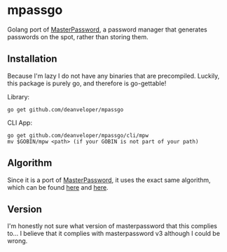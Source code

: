 # mpassgo
Golang port of [MasterPassword], a password manager that generates passwords on the spot,
rather than storing them.

## Installation
Because I'm lazy I do not have any binaries that are precompiled.
Luckily, this package is purely go, and therefore is go-gettable!

Library:
```
go get github.com/deanveloper/mpassgo
```

CLI App:
```
go get github.com/deanveloper/mpassgo/cli/mpw
mv $GOBIN/mpw <path> (if your GOBIN is not part of your path)
```

## Algorithm
Since it is a port of [MasterPassword], it uses the exact same algorithm, which
can be found [here](http://masterpasswordapp.com/masterpassword-algorithm.pdf) and
[here](https://en.wikipedia.org/wiki/Master_Password).

## Version
I'm honestly not sure what version of masterpassword that this complies to...
I believe that it complies with masterpassword v3 although I could be wrong.

[MasterPassword]: https://masterpasswordapp.com